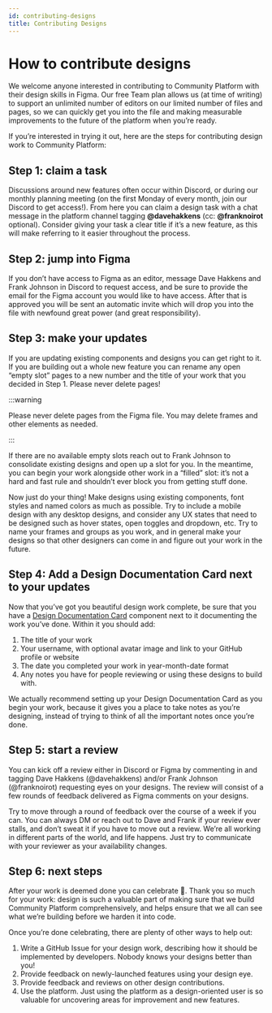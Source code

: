 ```yaml
---
id: contributing-designs
title: Contributing Designs
---
```


# How to contribute designs

We welcome anyone interested in contributing to Community Platform with their design skills in Figma. Our free Team plan allows us (at time of writing) to support an unlimited number of editors on our limited number of files and pages, so we can quickly get you into the file and making measurable improvements to the future of the platform when you’re ready.

If you’re interested in trying it out, here are the steps for contributing design work to Community Platform:

## Step 1: claim a task

Discussions around new features often occur within Discord, or during our monthly planning meeting (on the first Monday of every month, join our Discord to get access!). From here you can claim a design task with a chat message in the platform channel tagging **@davehakkens** (cc: **@franknoirot** optional). Consider giving your task a clear title if it’s a new feature, as this will make referring to it easier throughout the process.

## Step 2: jump into Figma

If you don’t have access to Figma as an editor, message Dave Hakkens and Frank Johnson in Discord to request access, and be sure to provide the email for the Figma account you would like to have access. After that is approved you will be sent an automatic invite which will drop you into the file with newfound great power (and great responsibility).

## Step 3: make your updates

If you are updating existing components and designs you can get right to it. If you are building out a whole new feature you can rename any open “empty slot” pages to a new number and the title of your work that you decided in Step 1. Please never delete pages!

:::warning

Please never delete pages from the Figma file. You may delete frames and other elements as needed.

:::

If there are no available empty slots reach out to Frank Johnson to consolidate existing designs and open up a slot for you. In the meantime, you can begin your work alongside other work in a “filled” slot: it’s not a hard and fast rule and shouldn’t ever block you from getting stuff done.

Now just do your thing! Make designs using existing components, font styles and named colors as much as possible. Try to include a mobile design with any desktop designs, and consider any UX states that need to be designed such as hover states, open toggles and dropdown, etc. Try to name your frames and groups as you work, and in general make your designs so that other designers can come in and figure out your work in the future.

## Step 4: Add a Design Documentation Card next to your updates

Now that you’ve got you beautiful design work complete, be sure that you have a [Design Documentation Card](https://www.figma.com/file/nPDwFo0Ee4wcHvtnEGtAu9/ONE-ARMY-Community-Platform?node-id=618%3A6243) component next to it documenting the work you’ve done. Within it you should add:

1. The title of your work
2. Your username, with optional avatar image and link to your GitHub profile or website
3. The date you completed your work in year-month-date format
4. Any notes you have for people reviewing or using these designs to build with.

We actually recommend setting up your Design Documentation Card as you begin your work, because it gives you a place to take notes as you’re designing, instead of trying to think of all the important notes once you’re done.

## Step 5: start a review

You can kick off a review either in Discord or Figma by commenting in and tagging Dave Hakkens (@davehakkens) and/or Frank Johnson (@franknoirot) requesting eyes on your designs. The review will consist of a few rounds of feedback delivered as Figma comments on your designs.

Try to move through a round of feedback over the course of a week if you can. You can always DM or reach out to Dave and Frank if your review ever stalls, and don’t sweat it if you have to move out a review. We’re all working in different parts of the world, and life happens. Just try to communicate with your reviewer as your availability changes.

## Step 6: next steps

After your work is deemed done you can celebrate 🥳. Thank you so much for your work: design is such a valuable part of making sure that we build Community Platform comprehensively, and helps ensure that we all can see what we’re building before we harden it into code.

Once you’re done celebrating, there are plenty of other ways to help out:

1. Write a GitHub Issue for your design work, describing how it should be implemented by developers. Nobody knows your designs better than you!
2. Provide feedback on newly-launched features using your design eye.
3. Provide feedback and reviews on other design contributions.
4. Use the platform. Just using the platform as a design-oriented user is so valuable for uncovering areas for improvement and new features.
